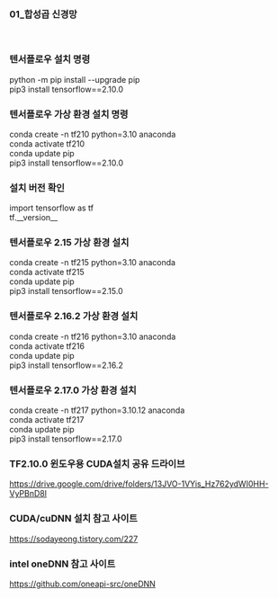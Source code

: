 ### 01_합성곱 신경망
<br>

### 텐서플로우 설치 명령
python -m pip install --upgrade pip  <br>
pip3 install tensorflow==2.10.0 <br>


### 텐서플로우 가상 환경 설치 명령
conda create -n tf210 python=3.10 anaconda <br>
conda activate tf210 <br>
conda update pip <br>
pip3 install tensorflow==2.10.0 <br>

### 설치 버전 확인
import tensorflow as tf <br>
tf.\_\_version\_\_ <br>

### 텐서플로우 2.15  가상 환경 설치
conda create -n tf215 python=3.10 anaconda <br>
conda activate tf215 <br>
conda update pip <br>
pip3 install tensorflow==2.15.0 <br>

### 텐서플로우 2.16.2  가상 환경 설치
conda create -n tf216 python=3.10 anaconda <br>
conda activate tf216 <br>
conda update pip <br>
pip3 install tensorflow==2.16.2 <br>

### 텐서플로우 2.17.0  가상 환경 설치
conda create -n tf217 python=3.10.12 anaconda <br>
conda activate tf217 <br>
conda update pip <br>
pip3 install tensorflow==2.17.0 <br>


### TF2.10.0 윈도우용 CUDA설치 공유 드라이브
https://drive.google.com/drive/folders/13JVO-1VYis_Hz762ydWI0HH-VyPBnD8l

### CUDA/cuDNN 설치 참고 사이트
https://sodayeong.tistory.com/227

### intel oneDNN 참고 사이트
https://github.com/oneapi-src/oneDNN
